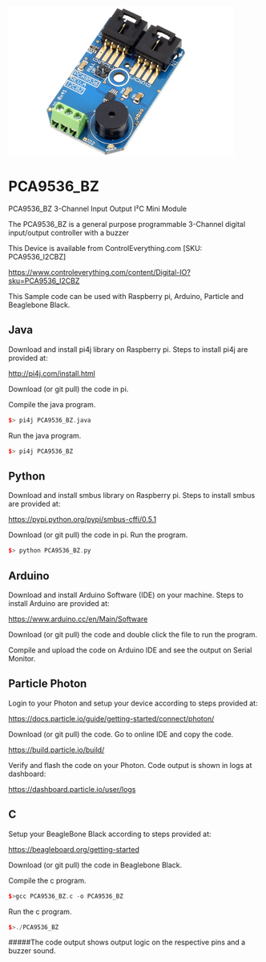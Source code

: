 [![PCA9536_BZ](PCA9536_I2CBZ.png)](https://www.controleverything.com/content/Digital-IO?sku=PCA9536_I2CBZ)
# PCA9536_BZ
PCA9536_BZ 3-Channel Input Output I²C Mini Module

The PCA9536_BZ is a general purpose programmable 3-Channel digital input/output controller with a buzzer

This Device is available from ControlEverything.com [SKU: PCA9536_I2CBZ]

https://www.controleverything.com/content/Digital-IO?sku=PCA9536_I2CBZ

This Sample code can be used with Raspberry pi, Arduino, Particle and Beaglebone Black.

## Java
Download and install pi4j library on Raspberry pi. Steps to install pi4j are provided at:

http://pi4j.com/install.html

Download (or git pull) the code in pi.

Compile the java program.
```cpp
$> pi4j PCA9536_BZ.java
```

Run the java program.
```cpp
$> pi4j PCA9536_BZ
```

## Python
Download and install smbus library on Raspberry pi. Steps to install smbus are provided at:

https://pypi.python.org/pypi/smbus-cffi/0.5.1

Download (or git pull) the code in pi. Run the program.

```cpp
$> python PCA9536_BZ.py
```

## Arduino
Download and install Arduino Software (IDE) on your machine. Steps to install Arduino are provided at:

https://www.arduino.cc/en/Main/Software

Download (or git pull) the code and double click the file to run the program.

Compile and upload the code on Arduino IDE and see the output on Serial Monitor.


## Particle Photon

Login to your Photon and setup your device according to steps provided at:

https://docs.particle.io/guide/getting-started/connect/photon/

Download (or git pull) the code. Go to online IDE and copy the code.

https://build.particle.io/build/

Verify and flash the code on your Photon. Code output is shown in logs at dashboard:

https://dashboard.particle.io/user/logs

## C

Setup your BeagleBone Black according to steps provided at:

https://beagleboard.org/getting-started

Download (or git pull) the code in Beaglebone Black.

Compile the c program.
```cpp
$>gcc PCA9536_BZ.c -o PCA9536_BZ
```
Run the c program.
```cpp
$>./PCA9536_BZ
```
#####The code output shows output logic on the respective pins and a buzzer sound.
